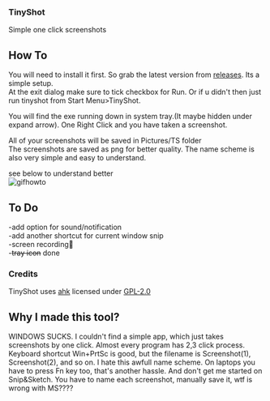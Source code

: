 ### TinyShot
Simple one click screenshots

## How To  
You will need to install it first. So grab the latest version from [releases](https://github.com/meromyosin/TinyShot/releases). Its a simple setup.  
At the exit dialog make sure to tick checkbox for Run. Or if u didn't then just run tinyshot from Start Menu>TinyShot.

You will find the exe running down in system tray.(It maybe hidden under expand arrow). One Right Click and you have taken a screenshot.

All of your screenshots will be saved in Pictures/TS folder  
The screenshots are saved as png for better quality. The name scheme is also very simple and easy to understand.

see below to understand better  
![gifhowto](https://github.com/meromyosin/TinyShot/raw/main/tray.gif)

## To Do  
-add option for sound/notification  
-add another shortcut for current window snip  
-screen recording😬  
-~~tray icon~~ done

### Credits  
TinyShot uses [ahk](https://github.com/Lexikos/AutoHotkey_L) licensed under [GPL-2.0](https://github.com/Lexikos/AutoHotkey_L/blob/master/license.txt)

## Why I made this tool?  
WINDOWS SUCKS. I couldn't find a simple app, which just takes screenshots by one click. Almost every program has 2,3 click process. Keyboard shortcut Win+PrtSc is good, but the filename is Screenshot(1), Screenshot(2), and so on. I hate this awfull name scheme. On laptops you have to press Fn key too, that's another hassle. And don't get me started on Snip&Sketch. You have to name each screenshot, manually save it, wtf is wrong with MS????

